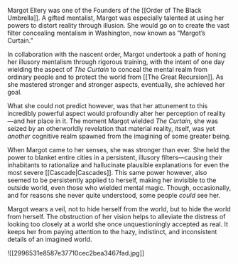 ---
---

Margot Ellery was one of the Founders of the [[Order of The Black Umbrella]]. A gifted mentalist, Margot was especially talented at using her powers to distort reality through illusion. She would go on to create the vast filter concealing mentalism in Washington, now known as “Margot’s Curtain.”

In collaboration with the nascent order, Margot undertook a path of honing her illusory mentalism through rigorous training, with the intent of one day wielding the aspect of *The Curtain* to conceal the mental realm from ordinary people and to protect the world from [[The Great Recursion]]. As she mastered stronger and stronger aspects, eventually, she achieved her goal.

What she could not predict however, was that her attunement to this incredibly powerful aspect would profoundly alter her perception of reality—and her place in it. The moment Margot wielded *The Curtain*, she was seized by an otherworldly revelation that material reality, itself, was yet *another* cognitive realm spawned from the imagining of some greater being. 

When Margot came to her senses, she was stronger than ever. She held the power to blanket entire cities in a persistent, illusory filters—causing their inhabitants to rationalize and hallucinate plausible explanations for even the most severe [[Cascade|Cascades]]. This same power however, also seemed to be persistently applied to herself, making her invisible to the outside world, even those who wielded mental magic. Though, occasionally, and for reasons she never quite understood, some people *could* see her.

Margot wears a veil, not to hide herself from the world, but to hide the world from herself. The obstruction of her vision helps to alleviate the distress of looking too closely at a world she once unquestioningly accepted as real. It keeps her from paying attention to the hazy, indistinct, and inconsistent details of an imagined world. 

![[2996531e8587e37710cec2bea3467fad.jpg]]